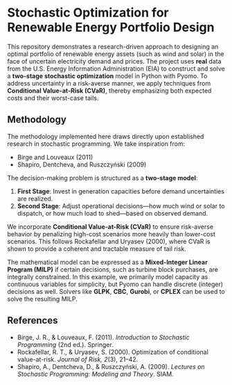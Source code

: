 # Stochastic Optimization for Renewable Energy Portfolio Design

This repository demonstrates a research-driven approach to designing an optimal portfolio of renewable energy assets (such as wind and solar) in the face of uncertain electricity demand and prices. The project uses **real** data from the U.S. Energy Information Administration (EIA) to construct and solve a **two-stage stochastic optimization** model in Python with Pyomo. To address uncertainty in a risk-averse manner, we apply techniques from **Conditional Value-at-Risk (CVaR)**, thereby emphasizing both expected costs and their worst-case tails.

## Methodology

The methodology implemented here draws directly upon established research in stochastic programming. We take inspiration from:

- Birge and Louveaux (2011)
- Shapiro, Dentcheva, and Ruszczyński (2009)

The decision-making problem is structured as a **two-stage model**:
1. **First Stage**: Invest in generation capacities before demand uncertainties are realized.
2. **Second Stage**: Adjust operational decisions—how much wind or solar to dispatch, or how much load to shed—based on observed demand.

We incorporate **Conditional Value-at-Risk (CVaR)** to ensure risk-averse behavior by penalizing high-cost scenarios more heavily than lower-cost scenarios. This follows Rockafellar and Uryasev (2000), where CVaR is shown to provide a coherent and tractable measure of tail risk.

The mathematical model can be expressed as a **Mixed-Integer Linear Program (MILP)** if certain decisions, such as turbine block purchases, are integrally constrained. In this example, we primarily model capacity as continuous variables for simplicity, but Pyomo can handle discrete (integer) decisions as well. Solvers like **GLPK**, **CBC**, **Gurobi**, or **CPLEX** can be used to solve the resulting MILP.



## References

- Birge, J. R., & Louveaux, F. (2011). *Introduction to Stochastic Programming* (2nd ed.). Springer.
- Rockafellar, R. T., & Uryasev, S. (2000). Optimization of conditional value-at-risk. *Journal of Risk, 2*(3), 21–42.
- Shapiro, A., Dentcheva, D., & Ruszczyński, A. (2009). *Lectures on Stochastic Programming: Modeling and Theory*. SIAM.

